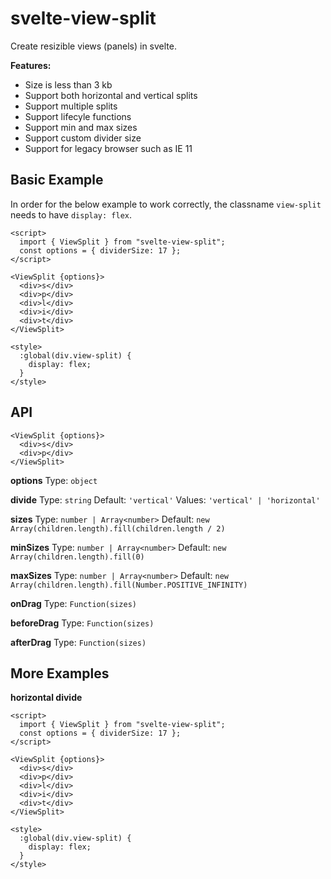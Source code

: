 # svelte-view-split

Create resizible views (panels) in svelte.

**Features:**

- Size is less than 3 kb
- Support both horizontal and vertical splits
- Support multiple splits
- Support lifecyle functions
- Support min and max sizes
- Support custom divider size
- Support for legacy browser such as IE 11

## Basic Example

In order for the below example to work correctly, the classname `view-split` needs to have `display: flex`.

```svelte
<script>
  import { ViewSplit } from "svelte-view-split";
  const options = { dividerSize: 17 };
</script>

<ViewSplit {options}>
  <div>s</div>
  <div>p</div>
  <div>l</div>
  <div>i</div>
  <div>t</div>
</ViewSplit>

<style>
  :global(div.view-split) {
    display: flex;
  }
</style>
```

## API

```svelte
<ViewSplit {options}>
  <div>s</div>
  <div>p</div>
</ViewSplit>
```

**options**
Type: `object`

**divide**
Type: `string`
Default: `'vertical'`
Values: `'vertical' | 'horizontal'`

**sizes**
Type: `number | Array<number>`
Default: `new Array(children.length).fill(children.length / 2)`

**minSizes**
Type: `number | Array<number>`
Default: `new Array(children.length).fill(0)`

**maxSizes**
Type: `number | Array<number>`
Default: `new Array(children.length).fill(Number.POSITIVE_INFINITY)`

**onDrag**
Type: `Function(sizes)`

**beforeDrag**
Type: `Function(sizes)`

**afterDrag**
Type: `Function(sizes)`

## More Examples

**horizontal divide**

```svelte
<script>
  import { ViewSplit } from "svelte-view-split";
  const options = { dividerSize: 17 };
</script>

<ViewSplit {options}>
  <div>s</div>
  <div>p</div>
  <div>l</div>
  <div>i</div>
  <div>t</div>
</ViewSplit>

<style>
  :global(div.view-split) {
    display: flex;
  }
</style>
```
